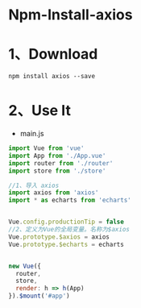 # Npm-Install-axios

# 1、Download

```shell
npm install axios --save
```

# 2、Use It

- main.js

```javascript
import Vue from 'vue'
import App from './App.vue'
import router from './router'
import store from './store'

//1、导入 axios
import axios from 'axios'
import * as echarts from 'echarts'


Vue.config.productionTip = false
//2、定义为Vue的全局变量。名称为$axios
Vue.prototype.$axios = axios
Vue.prototype.$echarts = echarts


new Vue({
  router,
  store,
  render: h => h(App)
}).$mount('#app')
```

